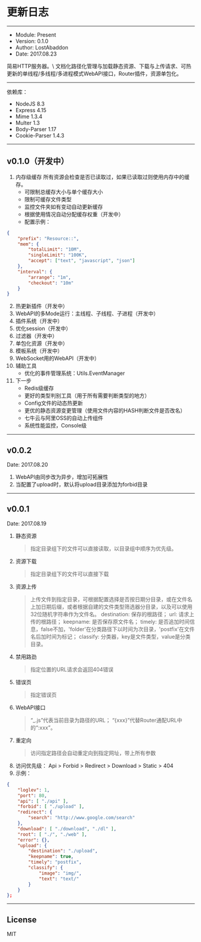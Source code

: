 更新日志
====

----

-	Module: Present
-	Version: 0.1.0
-	Author: LostAbaddon
-	Date: 2017.08.23

简易HTTP服务器。\\
文档化路径化管理与加载静态资源、下载与上传请求、可热更新的单线程/多线程/多进程模式WebAPI接口，Router插件，资源单包化。

----

依赖库：

-	NodeJS 8.3
-	Express 4.15
-	Mime 1.3.4
-	Multer 1.3
-	Body-Parser 1.17
-	Cookie-Parser 1.4.3

----

v0.1.0（开发中）
----

1.	内存级缓存
	所有资源会检查是否已读取过，如果已读取过则使用内存中的缓存。
	-	可限制总缓存大小与单个缓存大小
	-	限制可缓存文件类型
	-	监控文件夹如有变动自动更新缓存
	-	根据使用情况自动分配缓存权重（开发中）
	-	配置示例：

```json
{
	"prefix": "Resource::",
	"mem": {
		"totalLimit": "10M",
		"singleLimit": "100K",
		"accept": ["text", "javascript", "json"]
	},
	"interval": {
		"arrange": "1m",
		"checkout": "10m"
	}
}
```

2.	热更新插件（开发中）
3.	WebAPI的多Mode运行：主线程、子线程、子进程（开发中）
4.	插件系统（开发中）
5.	优化session（开发中）
6.	过滤器（开发中）
7.	单包化资源（开发中）
8.	模板系统（开发中）
9.	WebSocket用的WebAPI（开发中）
10.	辅助工具
	-	优化的事件管理系统：Utils.EventManager
11.	下一步
	-	Redis级缓存
	-	更好的类型判别工具（用于所有需要判断类型的地方）
	-	Config文件的动态热更新
	-	更优的静态资源变更管理（使用文件内容的HASH判断文件是否改名）
	-	七牛云与阿里OSS的自动上传组件
	-	系统性能监控，Console级

----

v0.0.2
----
Date: 2017.08.20

1.	WebAPI由同步改为异步，增加可拓展性
2.	当配置了upload时，默认将upload目录添加为forbid目录

----

v0.0.1
----
Date: 2017.08.19

1.	静态资源
	>	指定目录组下的文件可以直接读取，以目录组中顺序为优先级。
2.	资源下载
	>	指定目录组下的文件可以直接下载
3.	资源上传
	>	上传文件到指定目录，可根据配置选择是否按日期分目录，或在文件名上加日期后缀，或者根据自建的文件类型筛选器分目录，以及可以使用32位随机字符串作为文件名。
		destination: 保存的根路径；
		url: 请求上传的根路径；
		keepname: 是否保存原文件名；
		timely: 是否追加时间信息，false不加，'folder'在分类路径下以时间为次目录，'postfix'在文件名后加时间为标记；
		classify: 分类器，key是文件类型，value是分类目录。
4.	禁用路劲
	>	指定位置的URL请求会返回404错误
5.	错误页
	>	指定错误页
6.	WebAPI接口
	>	“_.js”代表当前目录为路径的URL；
	“{xxx}”代替Router通配URL中的“:xxx”。
7.	重定向
	>	访问指定路径会自动重定向到指定网址，带上所有参数
8.	访问优先级： Api > Forbid > Redirect > Download > Static > 404
9.	示例：

```json
{
	"loglev": 1,
	"port": 80,
	"api": [ "./api" ],
	"forbid": [ "./upload" ],
	"redirect": {
		"search": "http://www.google.com/search"
	},
	"download": [ "./download", "./dl" ],
	"root": [ "./", "./web" ],
	"error": {},
	"upload": {
		"destination": "./upload",
		"keepname": true,
		"timely": "postfix",
		"classify": {
			"image": "img/",
			"text": "text/"
		}
	}
};

```

----

License
----
MIT
